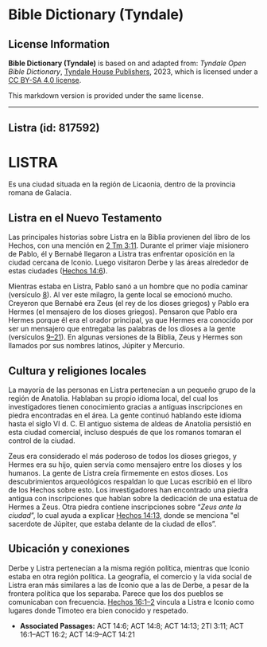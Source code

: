 # Bible Dictionary (Tyndale)

## License Information

**Bible Dictionary (Tyndale)** is based on and adapted from: _Tyndale Open Bible Dictionary_, [Tyndale House Publishers](https://tyndaleopenresources.com/), 2023, which is licensed under a [CC BY-SA 4.0 license](https://creativecommons.org/licenses/by-sa/4.0/legalcode.en).

This markdown version is provided under the same license.



--------------------------------

## Listra (id: 817592)

LISTRA
======

Es una ciudad situada en la región de Licaonia, dentro de la provincia romana de Galacia.

Listra en el Nuevo Testamento
-----------------------------

Las principales historias sobre Listra en la Biblia provienen del libro de los Hechos, con una mención en [2 Tm 3:11](https://ref.ly/2Tim3:11). Durante el primer viaje misionero de Pablo, él y Bernabé llegaron a Listra tras enfrentar oposición en la ciudad cercana de Iconio. Luego visitaron Derbe y las áreas alrededor de estas ciudades ([Hechos 14:6](https://ref.ly/Acts14:6)).

Mientras estaba en Listra, Pablo sanó a un hombre que no podía caminar (versículo [8](https://ref.ly/Acts14:8)). Al ver este milagro, la gente local se emocionó mucho. Creyeron que Bernabé era Zeus (el rey de los dioses griegos) y Pablo era Hermes (el mensajero de los dioses griegos). Pensaron que Pablo era Hermes porque él era el orador principal, ya que Hermes era conocido por ser un mensajero que entregaba las palabras de los dioses a la gente (versículos [9–21](https://ref.ly/Acts14:9-Acts14:21)). En algunas versiones de la Biblia, Zeus y Hermes son llamados por sus nombres latinos, Júpiter y Mercurio.

Cultura y religiones locales
----------------------------

La mayoría de las personas en Listra pertenecían a un pequeño grupo de la región de Anatolia. Hablaban su propio idioma local, del cual los investigadores tienen conocimiento gracias a antiguas inscripciones en piedra encontradas en el área. La gente continuó hablando este idioma hasta el siglo VI d. C. El antiguo sistema de aldeas de Anatolia persistió en esta ciudad comercial, incluso después de que los romanos tomaran el control de la ciudad.

Zeus era considerado el más poderoso de todos los dioses griegos, y Hermes era su hijo, quien servía como mensajero entre los dioses y los humanos. La gente de Listra creía firmemente en estos dioses. Los descubrimientos arqueológicos respaldan lo que Lucas escribió en el libro de los Hechos sobre esto. Los investigadores han encontrado una piedra antigua con inscripciones que hablan sobre la dedicación de una estatua de Hermes a Zeus. Otra piedra contiene inscripciones sobre “*Zeus ante la ciudad*”, lo cual ayuda a explicar [Hechos 14:13](https://ref.ly/Acts14:13), donde se menciona "el sacerdote de Júpiter, que estaba delante de la ciudad de ellos”.

Ubicación y conexiones
----------------------

Derbe y Listra pertenecían a la misma región política, mientras que Iconio estaba en otra región política. La geografía, el comercio y la vida social de Listra eran más similares a las de Iconio que a las de Derbe, a pesar de la frontera política que los separaba. Parece que los dos pueblos se comunicaban con frecuencia. [Hechos 16:1–2](https://ref.ly/Acts16:1-Acts16:2) vincula a Listra e Iconio como lugares donde Timoteo era bien conocido y respetado.

* **Associated Passages:** ACT 14:6; ACT 14:8; ACT 14:13; 2TI 3:11; ACT 16:1–ACT 16:2; ACT 14:9–ACT 14:21

